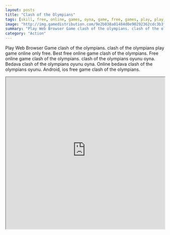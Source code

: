 ```yaml
---
layout: posts
title: "Clash of the Olympians"
tags: [skill, free, online, games, oyna, game, free, games, play, play, games]
image: "http://img.gamedistribution.com/9e2b038a01484d0e90292362cdc3b3f8.jpg"
summary: "Play Web Browser Game clash of the olympians. clash of the olympians play game online only free. Best free online game clash of the olympians. Free online game clash of the olympians. clash of the olympians oyunu oyna. Bedava clash of the olympians oyunu oyna. Online bedava clash of the olympians oyunu. Android, ios free game clash of the olympians."
category: "Action"
---
```


Play Web Browser Game clash of the olympians. clash of the olympians play game online only free. Best free online game clash of the olympians. Free online game clash of the olympians. clash of the olympians oyunu oyna. Bedava clash of the olympians oyunu oyna. Online bedava clash of the olympians oyunu. Android, ios free game clash of the olympians.

<iframe width="100%" height="480px;" src="http://flash.gamedistribution.com?game=9e2b038a01484d0e90292362cdc3b3f8"></iframe>